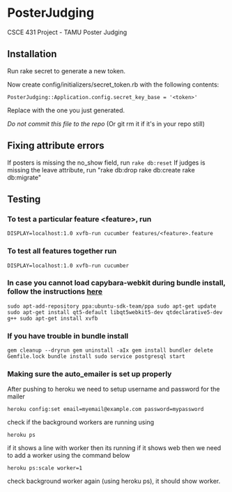 # PosterJudging
CSCE 431 Project - TAMU Poster Judging

## Installation

Run rake secret to generate a new token.

Now create config/initializers/secret_token.rb with the following contents:

`PosterJudging::Application.config.secret_key_base = '<token>'`

Replace with the one you just generated.

*Do not commit this file to the repo* (Or git rm it if it's in your repo still)

## Fixing attribute errors
If posters is missing the no_show field, run `rake db:reset`
If judges is missing the leave attribute, run "rake db:drop rake db:create rake db:migrate"

## Testing
### To test a particular feature \<feature\>, run
`DISPLAY=localhost:1.0 xvfb-run cucumber features/<feature>.feature`

### To test all features together run
`DISPLAY=localhost:1.0 xvfb-run cucumber`

### In case you cannot load capybara-webkit during bundle install, follow the instructions [here](https://www.stefanwienert.de/blog/2015/07/24/how-to-install-capybara-webkit-for-ubuntu-12-dot-04/)

`sudo apt-add-repository ppa:ubuntu-sdk-team/ppa
sudo apt-get update
sudo apt-get install qt5-default libqt5webkit5-dev qtdeclarative5-dev g++
sudo apt-get install xvfb`


### If you have trouble in bundle install

`gem cleanup --dryrun
gem uninstall -aIx
gem install bundler
delete Gemfile.lock
bundle install
sudo service postgresql start`


### Making sure the auto_emailer is set up properly

After pushing to heroku we need to setup username and password for the mailer

`heroku config:set email=myemail@example.com password=mypassword`

check if the background workers are running using 

`heroku ps`

if it shows a line with worker then its running if it shows web then we need to add a worker using the command below

`heroku ps:scale worker=1`

check background worker again (using heroku ps), it should show worker.
